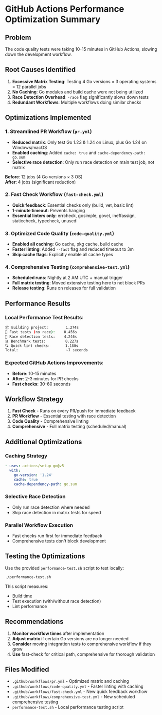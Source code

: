 # GitHub Actions Performance Optimization Summary

## Problem
The code quality tests were taking 10-15 minutes in GitHub Actions, slowing down the development workflow.

## Root Causes Identified

1. **Excessive Matrix Testing**: Testing 4 Go versions × 3 operating systems = 12 parallel jobs
2. **No Caching**: Go modules and build cache were not being utilized
3. **Race Detection Overhead**: `-race` flag significantly slows down tests 
4. **Redundant Workflows**: Multiple workflows doing similar checks

## Optimizations Implemented

### 1. **Streamlined PR Workflow** (`pr.yml`)
- **Reduced matrix**: Only test Go 1.23 & 1.24 on Linux, plus Go 1.24 on Windows/macOS
- **Enabled caching**: Added `cache: true` and `cache-dependency-path: go.sum`
- **Selective race detection**: Only run race detection on main test job, not matrix

**Before**: 12 jobs (4 Go versions × 3 OS)  
**After**: 4 jobs (significant reduction)

### 2. **Fast Check Workflow** (`fast-check.yml`)
- **Quick feedback**: Essential checks only (build, vet, basic lint)
- **1-minute timeout**: Prevents hanging
- **Essential linters only**: errcheck, gosimple, govet, ineffassign, staticcheck, typecheck, unused

### 3. **Optimized Code Quality** (`code-quality.yml`)
- **Enabled all caching**: Go cache, pkg cache, build cache
- **Faster linting**: Added `--fast` flag and reduced timeout to 3m
- **Skip cache flags**: Explicitly enable all cache types

### 4. **Comprehensive Testing** (`comprehensive-test.yml`)
- **Scheduled runs**: Nightly at 2 AM UTC + manual trigger
- **Full matrix testing**: Moved extensive testing here to not block PRs
- **Release testing**: Runs on releases for full validation

## Performance Results

### Local Performance Test Results:
```bash
📦 Building project:        1.274s
🧪 Fast tests (no race):    0.456s  
🏃 Race detection tests:    4.246s
📊 Benchmark tests:         0.227s
🔍 Quick lint checks:       1.180s
Total:                      ~7 seconds
```

### Expected GitHub Actions Improvements:
- **Before**: 10-15 minutes
- **After**: 2-3 minutes for PR checks
- **Fast checks**: 30-60 seconds

## Workflow Strategy

1. **Fast Check** - Runs on every PR/push for immediate feedback
2. **PR Workflow** - Essential testing with race detection 
3. **Code Quality** - Comprehensive linting
4. **Comprehensive** - Full matrix testing (scheduled/manual)

## Additional Optimizations

### Caching Strategy
```yaml
- uses: actions/setup-go@v5
  with:
    go-version: '1.24'
    cache: true
    cache-dependency-path: go.sum
```

### Selective Race Detection
- Only run race detection where needed
- Skip race detection in matrix tests for speed

### Parallel Workflow Execution
- Fast checks run first for immediate feedback
- Comprehensive tests don't block development

## Testing the Optimizations

Use the provided `performance-test.sh` script to test locally:
```bash
./performance-test.sh
```

This script measures:
- Build time
- Test execution (with/without race detection)
- Lint performance

## Recommendations

1. **Monitor workflow times** after implementation
2. **Adjust matrix** if certain Go versions are no longer needed
3. **Consider** moving integration tests to comprehensive workflow if they grow
4. **Use** fast-check for critical path, comprehensive for thorough validation

## Files Modified

- `.github/workflows/pr.yml` - Optimized matrix and caching
- `.github/workflows/code-quality.yml` - Faster linting with caching  
- `.github/workflows/fast-check.yml` - New quick feedback workflow
- `.github/workflows/comprehensive-test.yml` - New scheduled comprehensive testing
- `performance-test.sh` - Local performance testing script
